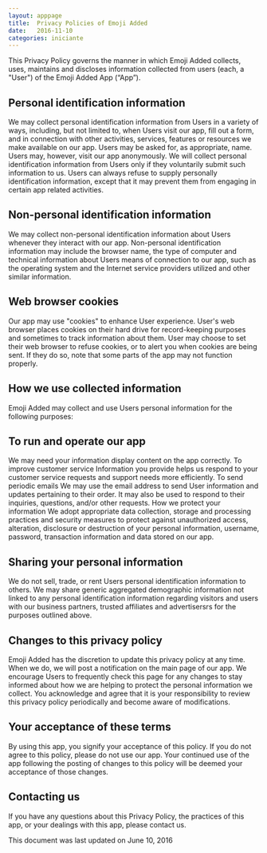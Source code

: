 ```yaml
---
layout: apppage
title:  Privacy Policies of Emoji Added
date:   2016-11-10
categories: iniciante
---
```


This Privacy Policy governs the manner in which Emoji Added collects, uses, maintains and discloses information collected from users (each, a "User") of the Emoji Added App (“App”).


Personal identification information
-

We may collect personal identification information from Users in a variety of ways, including, but not limited to, when Users visit our app, fill out a form, and in connection with other activities, services, features or resources we make available on our app. Users may be asked for, as appropriate, name. Users may, however, visit our app anonymously. We will collect personal identification information from Users only if they voluntarily submit such information to us. Users can always refuse to supply personally identification information, except that it may prevent them from engaging in certain app related activities.

Non-personal identification information
-
We may collect non-personal identification information about Users whenever they interact with our app. Non-personal identification information may include the browser name, the type of computer and technical information about Users means of connection to our app, such as the operating system and the Internet service providers utilized and other similar information.

Web browser cookies
-
Our app may use "cookies" to enhance User experience. User's web browser places cookies on their hard drive for record-keeping purposes and sometimes to track information about them. User may choose to set their web browser to refuse cookies, or to alert you when cookies are being sent. If they do so, note that some parts of the app may not function properly.

How we use collected information
-
Emoji Added may collect and use Users personal information for the following purposes:

To run and operate our app
-
We may need your information display content on the app correctly.
To improve customer service
Information you provide helps us respond to your customer service requests and support needs more efficiently.
To send periodic emails
We may use the email address to send User information and updates pertaining to their order. It may also be used to respond to their inquiries, questions, and/or other requests.
How we protect your information
We adopt appropriate data collection, storage and processing practices and security measures to protect against unauthorized access, alteration, disclosure or destruction of your personal information, username, password, transaction information and data stored on our app.

Sharing your personal information
-
We do not sell, trade, or rent Users personal identification information to others. We may share generic aggregated demographic information not linked to any personal identification information regarding visitors and users with our business partners, trusted affiliates and advertisersrs for the purposes outlined above.

Changes to this privacy policy
-
Emoji Added has the discretion to update this privacy policy at any time. When we do, we will post a notification on the main page of our app. We encourage Users to frequently check this page for any changes to stay informed about how we are helping to protect the personal information we collect. You acknowledge and agree that it is your responsibility to review this privacy policy periodically and become aware of modifications.

Your acceptance of these terms
-
By using this app, you signify your acceptance of this policy. If you do not agree to this policy, please do not use our app. Your continued use of the app following the posting of changes to this policy will be deemed your acceptance of those changes. 

Contacting us
-
If you have any questions about this Privacy Policy, the practices of this app, or your dealings with this app, please contact us.

This document was last updated on June 10, 2016
